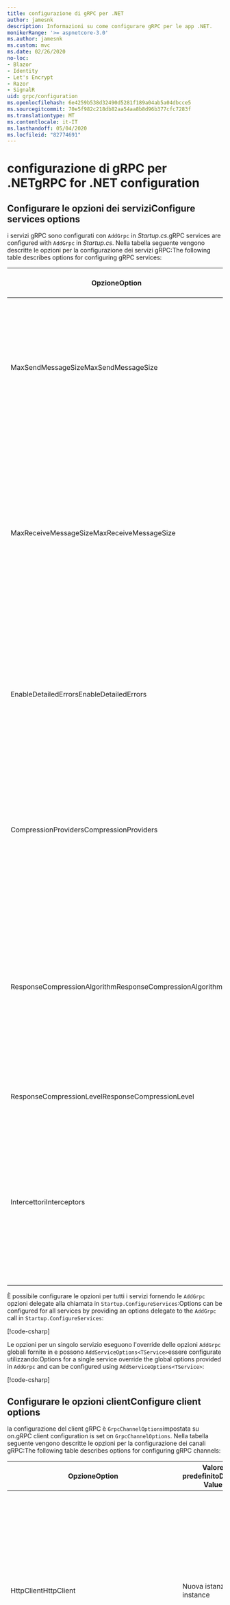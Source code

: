 ```yaml
---
title: configurazione di gRPC per .NET
author: jamesnk
description: Informazioni su come configurare gRPC per le app .NET.
monikerRange: '>= aspnetcore-3.0'
ms.author: jamesnk
ms.custom: mvc
ms.date: 02/26/2020
no-loc:
- Blazor
- Identity
- Let's Encrypt
- Razor
- SignalR
uid: grpc/configuration
ms.openlocfilehash: 6e4259b538d32490d5281f189a04ab5a04dbcce5
ms.sourcegitcommit: 70e5f982c218db82aa54aa8b8d96b377cfc7283f
ms.translationtype: MT
ms.contentlocale: it-IT
ms.lasthandoff: 05/04/2020
ms.locfileid: "82774691"
---
```

# <a name="grpc-for-net-configuration"></a><span data-ttu-id="32802-103">configurazione di gRPC per .NET</span><span class="sxs-lookup"><span data-stu-id="32802-103">gRPC for .NET configuration</span></span>

## <a name="configure-services-options"></a><span data-ttu-id="32802-104">Configurare le opzioni dei servizi</span><span class="sxs-lookup"><span data-stu-id="32802-104">Configure services options</span></span>

<span data-ttu-id="32802-105">i servizi gRPC sono configurati con `AddGrpc` in *Startup.cs*.</span><span class="sxs-lookup"><span data-stu-id="32802-105">gRPC services are configured with `AddGrpc` in *Startup.cs*.</span></span> <span data-ttu-id="32802-106">Nella tabella seguente vengono descritte le opzioni per la configurazione dei servizi gRPC:</span><span class="sxs-lookup"><span data-stu-id="32802-106">The following table describes options for configuring gRPC services:</span></span>

| <span data-ttu-id="32802-107">Opzione</span><span class="sxs-lookup"><span data-stu-id="32802-107">Option</span></span> | <span data-ttu-id="32802-108">Valore predefinito</span><span class="sxs-lookup"><span data-stu-id="32802-108">Default Value</span></span> | <span data-ttu-id="32802-109">Descrizione</span><span class="sxs-lookup"><span data-stu-id="32802-109">Description</span></span> |
| ------ | ------------- | ----------- |
| <span data-ttu-id="32802-110">MaxSendMessageSize</span><span class="sxs-lookup"><span data-stu-id="32802-110">MaxSendMessageSize</span></span> | `null` | <span data-ttu-id="32802-111">Dimensione massima in byte del messaggio che può essere inviata dal server.</span><span class="sxs-lookup"><span data-stu-id="32802-111">The maximum message size in bytes that can be sent from the server.</span></span> <span data-ttu-id="32802-112">Il tentativo di inviare un messaggio che supera le dimensioni massime configurate per i messaggi comporta un'eccezione.</span><span class="sxs-lookup"><span data-stu-id="32802-112">Attempting to send a message that exceeds the configured maximum message size results in an exception.</span></span> <span data-ttu-id="32802-113">Se impostato su `null`, le dimensioni del messaggio sono illimitate.</span><span class="sxs-lookup"><span data-stu-id="32802-113">When set to `null`, the message size is unlimited.</span></span> |
| <span data-ttu-id="32802-114">MaxReceiveMessageSize</span><span class="sxs-lookup"><span data-stu-id="32802-114">MaxReceiveMessageSize</span></span> | <span data-ttu-id="32802-115">4 MB</span><span class="sxs-lookup"><span data-stu-id="32802-115">4 MB</span></span> | <span data-ttu-id="32802-116">Dimensione massima in byte del messaggio che può essere ricevuto dal server.</span><span class="sxs-lookup"><span data-stu-id="32802-116">The maximum message size in bytes that can be received by the server.</span></span> <span data-ttu-id="32802-117">Se il server riceve un messaggio che supera questo limite, viene generata un'eccezione.</span><span class="sxs-lookup"><span data-stu-id="32802-117">If the server receives a message that exceeds this limit, it throws an exception.</span></span> <span data-ttu-id="32802-118">L'aumento di questo valore consente al server di ricevere messaggi di dimensioni maggiori, ma può influire negativamente sull'utilizzo della memoria.</span><span class="sxs-lookup"><span data-stu-id="32802-118">Increasing this value allows the server to receive larger messages, but can negatively impact memory consumption.</span></span> <span data-ttu-id="32802-119">Se impostato su `null`, le dimensioni del messaggio sono illimitate.</span><span class="sxs-lookup"><span data-stu-id="32802-119">When set to `null`, the message size is unlimited.</span></span> |
| <span data-ttu-id="32802-120">EnableDetailedErrors</span><span class="sxs-lookup"><span data-stu-id="32802-120">EnableDetailedErrors</span></span> | `false` | <span data-ttu-id="32802-121">Se `true`, i messaggi di eccezione dettagliati vengono restituiti ai client quando viene generata un'eccezione in un metodo del servizio.</span><span class="sxs-lookup"><span data-stu-id="32802-121">If `true`, detailed exception messages are returned to clients when an exception is thrown in a service method.</span></span> <span data-ttu-id="32802-122">Il valore predefinito è `false`.</span><span class="sxs-lookup"><span data-stu-id="32802-122">The default is `false`.</span></span> <span data-ttu-id="32802-123">L' `EnableDetailedErrors` impostazione `true` di su può infiltrare le informazioni riservate.</span><span class="sxs-lookup"><span data-stu-id="32802-123">Setting `EnableDetailedErrors` to `true` can leak sensitive information.</span></span> |
| <span data-ttu-id="32802-124">CompressionProviders</span><span class="sxs-lookup"><span data-stu-id="32802-124">CompressionProviders</span></span> | <span data-ttu-id="32802-125">gzip</span><span class="sxs-lookup"><span data-stu-id="32802-125">gzip</span></span> | <span data-ttu-id="32802-126">Raccolta di provider di compressione utilizzati per comprimere e decomprimere i messaggi.</span><span class="sxs-lookup"><span data-stu-id="32802-126">A collection of compression providers used to compress and decompress messages.</span></span> <span data-ttu-id="32802-127">I provider di compressione personalizzati possono essere creati e aggiunti alla raccolta.</span><span class="sxs-lookup"><span data-stu-id="32802-127">Custom compression providers can be created and added to the collection.</span></span> <span data-ttu-id="32802-128">I provider configurati predefiniti supportano la compressione **gzip** .</span><span class="sxs-lookup"><span data-stu-id="32802-128">The default configured providers support **gzip** compression.</span></span> |
| <span data-ttu-id="32802-129"><span style="word-break:normal;word-wrap:normal">ResponseCompressionAlgorithm</span></span><span class="sxs-lookup"><span data-stu-id="32802-129"><span style="word-break:normal;word-wrap:normal">ResponseCompressionAlgorithm</span></span></span> | `null` | <span data-ttu-id="32802-130">Algoritmo di compressione usato per comprimere i messaggi inviati dal server.</span><span class="sxs-lookup"><span data-stu-id="32802-130">The compression algorithm used to compress messages sent from the server.</span></span> <span data-ttu-id="32802-131">L'algoritmo deve corrispondere a un provider di `CompressionProviders`compressione in.</span><span class="sxs-lookup"><span data-stu-id="32802-131">The algorithm must match a compression provider in `CompressionProviders`.</span></span> <span data-ttu-id="32802-132">Per comprimere una risposta, il client deve indicare che supporta l'algoritmo inviando l'algoritmo nell'intestazione **grpc-Accept-Encoding** .</span><span class="sxs-lookup"><span data-stu-id="32802-132">For the algorithm to compress a response, the client must indicate it supports the algorithm by sending it in the **grpc-accept-encoding** header.</span></span> |
| <span data-ttu-id="32802-133">ResponseCompressionLevel</span><span class="sxs-lookup"><span data-stu-id="32802-133">ResponseCompressionLevel</span></span> | `null` | <span data-ttu-id="32802-134">Livello di compressione utilizzato per comprimere i messaggi inviati dal server.</span><span class="sxs-lookup"><span data-stu-id="32802-134">The compress level used to compress messages sent from the server.</span></span> |
| <span data-ttu-id="32802-135">Intercettori</span><span class="sxs-lookup"><span data-stu-id="32802-135">Interceptors</span></span> | <span data-ttu-id="32802-136">Nessuno</span><span class="sxs-lookup"><span data-stu-id="32802-136">None</span></span> | <span data-ttu-id="32802-137">Raccolta di intercettori eseguiti con ogni chiamata gRPC.</span><span class="sxs-lookup"><span data-stu-id="32802-137">A collection of interceptors that are run with each gRPC call.</span></span> <span data-ttu-id="32802-138">Gli intercettori vengono eseguiti nell'ordine in cui sono registrati.</span><span class="sxs-lookup"><span data-stu-id="32802-138">Interceptors are run in the order they are registered.</span></span> <span data-ttu-id="32802-139">Gli intercettori configurati a livello globale vengono eseguiti prima degli intercettori configurati per un singolo servizio.</span><span class="sxs-lookup"><span data-stu-id="32802-139">Globally configured interceptors are run before interceptors configured for a single service.</span></span> <span data-ttu-id="32802-140">Per ulteriori informazioni sugli intercettori gRPC, vedere [GRPC Interceptors vs. middleware](xref:grpc/migration#grpc-interceptors-vs-middleware).</span><span class="sxs-lookup"><span data-stu-id="32802-140">For more information about gRPC interceptors, see [gRPC Interceptors vs. Middleware](xref:grpc/migration#grpc-interceptors-vs-middleware).</span></span> |

<span data-ttu-id="32802-141">È possibile configurare le opzioni per tutti i servizi fornendo le `AddGrpc` opzioni delegate alla chiamata in `Startup.ConfigureServices`:</span><span class="sxs-lookup"><span data-stu-id="32802-141">Options can be configured for all services by providing an options delegate to the `AddGrpc` call in `Startup.ConfigureServices`:</span></span>

[!code-csharp[](~/grpc/configuration/sample/GrcpService/Startup.cs?name=snippet)]

<span data-ttu-id="32802-142">Le opzioni per un singolo servizio eseguono l'override delle opzioni `AddGrpc` globali fornite in e possono `AddServiceOptions<TService>`essere configurate utilizzando:</span><span class="sxs-lookup"><span data-stu-id="32802-142">Options for a single service override the global options provided in `AddGrpc` and can be configured using `AddServiceOptions<TService>`:</span></span>

[!code-csharp[](~/grpc/configuration/sample/GrcpService/Startup2.cs?name=snippet)]

## <a name="configure-client-options"></a><span data-ttu-id="32802-143">Configurare le opzioni client</span><span class="sxs-lookup"><span data-stu-id="32802-143">Configure client options</span></span>

<span data-ttu-id="32802-144">la configurazione del client gRPC è `GrpcChannelOptions`impostata su on.</span><span class="sxs-lookup"><span data-stu-id="32802-144">gRPC client configuration is set on `GrpcChannelOptions`.</span></span> <span data-ttu-id="32802-145">Nella tabella seguente vengono descritte le opzioni per la configurazione dei canali gRPC:</span><span class="sxs-lookup"><span data-stu-id="32802-145">The following table describes options for configuring gRPC channels:</span></span>

| <span data-ttu-id="32802-146">Opzione</span><span class="sxs-lookup"><span data-stu-id="32802-146">Option</span></span> | <span data-ttu-id="32802-147">Valore predefinito</span><span class="sxs-lookup"><span data-stu-id="32802-147">Default Value</span></span> | <span data-ttu-id="32802-148">Descrizione</span><span class="sxs-lookup"><span data-stu-id="32802-148">Description</span></span> |
| ------ | ------------- | ----------- |
| <span data-ttu-id="32802-149">HttpClient</span><span class="sxs-lookup"><span data-stu-id="32802-149">HttpClient</span></span> | <span data-ttu-id="32802-150">Nuova istanza</span><span class="sxs-lookup"><span data-stu-id="32802-150">New instance</span></span> | <span data-ttu-id="32802-151">Oggetto `HttpClient` utilizzato per eseguire chiamate gRPC.</span><span class="sxs-lookup"><span data-stu-id="32802-151">The `HttpClient` used to make gRPC calls.</span></span> <span data-ttu-id="32802-152">Un client può essere impostato per configurare un oggetto `HttpClientHandler`personalizzato o aggiungere ulteriori gestori alla pipeline HTTP per le chiamate gRPC.</span><span class="sxs-lookup"><span data-stu-id="32802-152">A client can be set to configure a custom `HttpClientHandler`, or add additional handlers to the HTTP pipeline for gRPC calls.</span></span> <span data-ttu-id="32802-153">Se non `HttpClient` viene specificato alcun valore, viene `HttpClient` creata una nuova istanza per il canale.</span><span class="sxs-lookup"><span data-stu-id="32802-153">If no `HttpClient` is specified, then a new `HttpClient` instance is created for the channel.</span></span> <span data-ttu-id="32802-154">Verrà eliminato automaticamente.</span><span class="sxs-lookup"><span data-stu-id="32802-154">It will automatically be disposed.</span></span> |
| <span data-ttu-id="32802-155">DisposeHttpClient</span><span class="sxs-lookup"><span data-stu-id="32802-155">DisposeHttpClient</span></span> | `false` | <span data-ttu-id="32802-156">Se `true`e si specifica `HttpClient` un oggetto, l' `HttpClient` istanza verrà eliminata quando `GrpcChannel` viene eliminato.</span><span class="sxs-lookup"><span data-stu-id="32802-156">If `true`, and an `HttpClient` is specified, then the `HttpClient` instance will be disposed when the `GrpcChannel` is disposed.</span></span> |
| <span data-ttu-id="32802-157">LoggerFactory</span><span class="sxs-lookup"><span data-stu-id="32802-157">LoggerFactory</span></span> | `null` | <span data-ttu-id="32802-158">`LoggerFactory` Utilizzato dal client per registrare le informazioni sulle chiamate gRPC.</span><span class="sxs-lookup"><span data-stu-id="32802-158">The `LoggerFactory` used by the client to log information about gRPC calls.</span></span> <span data-ttu-id="32802-159">Un' `LoggerFactory` istanza può essere risolta dall'inserimento delle dipendenze `LoggerFactory.Create`o creata utilizzando.</span><span class="sxs-lookup"><span data-stu-id="32802-159">A `LoggerFactory` instance can be resolved from dependency injection or created using `LoggerFactory.Create`.</span></span> <span data-ttu-id="32802-160">Per esempi di configurazione della registrazione, <xref:grpc/diagnostics#grpc-client-logging>vedere.</span><span class="sxs-lookup"><span data-stu-id="32802-160">For examples of configuring logging, see <xref:grpc/diagnostics#grpc-client-logging>.</span></span> |
| <span data-ttu-id="32802-161">MaxSendMessageSize</span><span class="sxs-lookup"><span data-stu-id="32802-161">MaxSendMessageSize</span></span> | `null` | <span data-ttu-id="32802-162">Dimensione massima in byte del messaggio che può essere inviato dal client.</span><span class="sxs-lookup"><span data-stu-id="32802-162">The maximum message size in bytes that can be sent from the client.</span></span> <span data-ttu-id="32802-163">Il tentativo di inviare un messaggio che supera le dimensioni massime configurate per i messaggi comporta un'eccezione.</span><span class="sxs-lookup"><span data-stu-id="32802-163">Attempting to send a message that exceeds the configured maximum message size results in an exception.</span></span> <span data-ttu-id="32802-164">Se impostato su `null`, le dimensioni del messaggio sono illimitate.</span><span class="sxs-lookup"><span data-stu-id="32802-164">When set to `null`, the message size is unlimited.</span></span> |
| <span data-ttu-id="32802-165"><span style="word-break:normal;word-wrap:normal">MaxReceiveMessageSize</span></span><span class="sxs-lookup"><span data-stu-id="32802-165"><span style="word-break:normal;word-wrap:normal">MaxReceiveMessageSize</span></span></span> | <span data-ttu-id="32802-166">4 MB</span><span class="sxs-lookup"><span data-stu-id="32802-166">4 MB</span></span> | <span data-ttu-id="32802-167">Dimensione massima del messaggio, in byte, che può essere ricevuta dal client.</span><span class="sxs-lookup"><span data-stu-id="32802-167">The maximum message size in bytes that can be received by the client.</span></span> <span data-ttu-id="32802-168">Se il client riceve un messaggio che supera questo limite, viene generata un'eccezione.</span><span class="sxs-lookup"><span data-stu-id="32802-168">If the client receives a message that exceeds this limit, it throws an exception.</span></span> <span data-ttu-id="32802-169">L'aumento di questo valore consente al client di ricevere messaggi di dimensioni maggiori, ma può influire negativamente sull'utilizzo della memoria.</span><span class="sxs-lookup"><span data-stu-id="32802-169">Increasing this value allows the client to receive larger messages, but can negatively impact memory consumption.</span></span> <span data-ttu-id="32802-170">Se impostato su `null`, le dimensioni del messaggio sono illimitate.</span><span class="sxs-lookup"><span data-stu-id="32802-170">When set to `null`, the message size is unlimited.</span></span> |
| <span data-ttu-id="32802-171">Credenziali</span><span class="sxs-lookup"><span data-stu-id="32802-171">Credentials</span></span> | `null` | <span data-ttu-id="32802-172">Istanza di `ChannelCredentials`.</span><span class="sxs-lookup"><span data-stu-id="32802-172">A `ChannelCredentials` instance.</span></span> <span data-ttu-id="32802-173">Le credenziali vengono usate per aggiungere i metadati di autenticazione alle chiamate gRPC.</span><span class="sxs-lookup"><span data-stu-id="32802-173">Credentials are used to add authentication metadata to gRPC calls.</span></span> |
| <span data-ttu-id="32802-174">CompressionProviders</span><span class="sxs-lookup"><span data-stu-id="32802-174">CompressionProviders</span></span> | <span data-ttu-id="32802-175">gzip</span><span class="sxs-lookup"><span data-stu-id="32802-175">gzip</span></span> | <span data-ttu-id="32802-176">Raccolta di provider di compressione utilizzati per comprimere e decomprimere i messaggi.</span><span class="sxs-lookup"><span data-stu-id="32802-176">A collection of compression providers used to compress and decompress messages.</span></span> <span data-ttu-id="32802-177">I provider di compressione personalizzati possono essere creati e aggiunti alla raccolta.</span><span class="sxs-lookup"><span data-stu-id="32802-177">Custom compression providers can be created and added to the collection.</span></span> <span data-ttu-id="32802-178">I provider configurati predefiniti supportano la compressione **gzip** .</span><span class="sxs-lookup"><span data-stu-id="32802-178">The default configured providers support **gzip** compression.</span></span> |

<span data-ttu-id="32802-179">Il codice seguente:</span><span class="sxs-lookup"><span data-stu-id="32802-179">The following code:</span></span>

* <span data-ttu-id="32802-180">Imposta la dimensione massima del messaggio di invio e ricezione sul canale.</span><span class="sxs-lookup"><span data-stu-id="32802-180">Sets the maximum send and receive message size on the channel.</span></span>
* <span data-ttu-id="32802-181">Crea un client.</span><span class="sxs-lookup"><span data-stu-id="32802-181">Creates a client.</span></span>

[!code-csharp[](~/grpc/configuration/sample/Program.cs?name=snippet&highlight=3-8)]

[!INCLUDE[](~/includes/gRPCazure.md)]

## <a name="additional-resources"></a><span data-ttu-id="32802-182">Risorse aggiuntive</span><span class="sxs-lookup"><span data-stu-id="32802-182">Additional resources</span></span>

* <xref:grpc/aspnetcore>
* <xref:grpc/client>
* <xref:grpc/diagnostics>
* <xref:tutorials/grpc/grpc-start>
